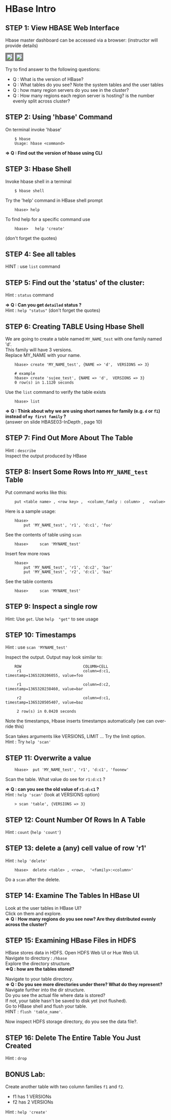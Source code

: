 # HBase Intro


## STEP 1: View HBASE Web Interface
Hbase master dashboard can be accessed via a browser:
(instructor will provide details)


<img src="../assets/images/5.1a-hbase-UI.png" style="border: 5px solid grey ; max-width:100%;" />

<img src="../assets/images/5.1b-hbase-master-ui.png" style="border: 5px solid grey ; max-width:100%;" />


Try to find answer to the following questions:
* Q : What is the version of  HBase?
* Q : What tables do you see?  Note the system tables and the user tables
* Q : how many region servers do you see in the cluster?
* Q : How many regions each region server is hosting?  is the number evenly split across cluster?


## STEP 2: Using 'hbase' Command
On terminal invoke 'hbase'
```
    $ hbase
    Usage: hbase <command>
```

**=> Q : Find out the version of hbase using CLI**  


## STEP 3: Hbase Shell
Invoke hbase shell in a terminal
```
    $ hbase shell
```

Try the 'help' command in HBase shell prompt
```
    hbase> help
```

To find help for a specific command use
```
    hbase>   help 'create'
```
(don't forget the quotes)

## STEP 4: See all tables
HINT : use `list` command


## STEP 5: Find out the 'status' of the cluster:
Hint : `status` command

**=> Q : Can you get `detailed` status ?**  
Hint : `help "status"`   (don't forget the quotes)



## STEP 6: Creating TABLE Using Hbase Shell
We are going to create a table named `MY_NAME_test` with one family named 'd'.  
This family will have 3 versions.  
Replace MY_NAME with your name.

```
    hbase> create 'MY_NAME_test', {NAME => 'd',  VERSIONS => 3}

    # example
    hbase> create 'sujee_test', {NAME => 'd',  VERSIONS => 3}
    0 row(s) in 1.1120 seconds
```

Use the `list` command to verify the table exists
```
    hbase> list
```

**=> Q : Think about why we are using short names for family (e.g.  `d`  or `f1`) instead of `my first family` ?**  
(answer on slide HBASE03-InDepth ,   page 10)

## STEP 7: Find Out More About The Table
Hint : `describe`   
Inspect the output produced by HBase


## STEP 8: Insert Some Rows Into `MY_NAME_test` Table
Put command works like this:
```
    put <table name> , <row key> ,  <column_famly : column> ,  <value>
```
Here is a sample usage:
```
    hbase>  
        put 'MY_NAME_test', 'r1', 'd:c1', 'foo'
```

See the contents of table using `scan`
```
    hbase>     scan 'MYNAME_test'
```        

Insert few more rows
```
    hbase>
        put 'MY_NAME_test', 'r1', 'd:c2', 'bar'
        put 'MY_NAME_test', 'r2', 'd:c1', 'baz'
```

See the table contents
```
    hbase>     scan 'MYNAME_test'
```        


## STEP 9: Inspect a single row
Hint: Use `get`.   Use `help  "get"` to see usage


## STEP 10: Timestamps
Hint : use `scan 'MYNAME_test'`  

Inspect the output.  Output may look similar to:
```
    ROW                           COLUMN+CELL
     r1                           column=d:c1, timestamp=1365320206055, value=foo

     r1                           column=d:c2, timestamp=1365320238460, value=bar

     r2                           column=d:c1, timestamp=1365320505407, value=baz

     2 row(s) in 0.0420 seconds
```

Note the timestamps, Hbase inserts timestamps automatically (we can over-ride this)

Scan takes arguments like VERSIONS, LIMIT ... Try the limit option.   
Hint : Try `help 'scan'`


## STEP 11:  Overwrite a value
```
    hbase>  put 'MY_NAME_test', 'r1', 'd:c1', 'foonew'
```

Scan the table.  What value do see for  `r1:d:c1` ?

**=> Q : can you see the old value of `r1:d:c1` ?**  
Hint : `help 'scan'`  (look at VERSIONS option)
```
    > scan 'table', {VERSIONS => 3}
```


## STEP 12: Count Number Of Rows In A Table
Hint : `count`  (`help 'count'`)


## STEP 13: delete a (any) cell value of row 'r1'
Hint : `help 'delete'`  

```
    hbase>  delete <table> , <row>,  '<family>:<column>'
```

Do a `scan` after the delete.


## STEP 14: Examine The Tables In HBase UI
Look at the user tables in HBase UI?  
Click on them and explore.   
**=> Q : How many regions do you see now?  Are they distributed evenly across the cluster?**   



## STEP 15: Examining HBase Files in HDFS
HBase stores data in HDFS.
Open HDFS Web UI or  Hue Web UI.   
Navigate to directory : `/hbase`   
Explore the directory structure.   
**=>Q : how are the tables stored?**   

Navigate to your table directory.   
**=> Q : Do you see more directories under there?  What do they represent?**   
Navigate further into the dir structure.  
Do you see the actual file where data is stored?   
If not, your table hasn't be saved to disk yet (not flushed).   
Go to HBase shell and flush your table.  
HINT : `flush 'table_name'`.   

Now inspect  HDFS storage directory, do you see the data file?.


## STEP 16:  Delete The Entire Table You Just Created
Hint : `drop`


## BONUS Lab:
Create another table with two column families `f1`  and `f2`.  

* f1 has 1 VERSIONs
* f2 has 2 VERSIONs

Hint : `help 'create'`
